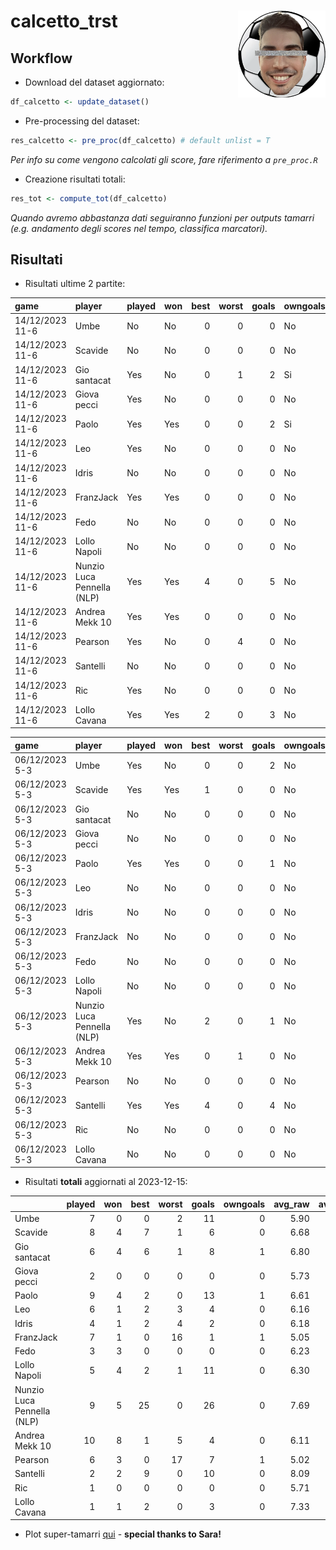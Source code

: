 
<!-- README.md is generated from README.Rmd. Please edit that file -->

# calcetto_trst <img src="logo.png" align="right" height="139" />

## Workflow

- Download del dataset aggiornato:

``` r
df_calcetto <- update_dataset()
```

- Pre-processing del dataset:

``` r
res_calcetto <- pre_proc(df_calcetto) # default unlist = T
```

*Per info su come vengono calcolati gli score, fare riferimento a
`pre_proc.R`*

- Creazione risultati totali:

``` r
res_tot <- compute_tot(df_calcetto)
```

*Quando avremo abbastanza dati seguiranno funzioni per outputs tamarri
(e.g. andamento degli scores nel tempo, classifica marcatori).*

## Risultati

- Risultati ultime 2 partite:

| game            | player                     | played | won | best | worst | goals | owngoals | raw_scores | scores |
|:----------------|:---------------------------|:-------|:----|-----:|------:|------:|:---------|-----------:|-------:|
| 14/12/2023 11-6 | Umbe                       | No     | No  |    0 |     0 |     0 | No       |         NA |     NA |
| 14/12/2023 11-6 | Scavide                    | No     | No  |    0 |     0 |     0 | No       |         NA |     NA |
| 14/12/2023 11-6 | Gio santacat               | Yes    | No  |    0 |     1 |     2 | Si       |       6.67 |  93.48 |
| 14/12/2023 11-6 | Giova pecci                | Yes    | No  |    0 |     0 |     0 | No       |       6.17 |  89.39 |
| 14/12/2023 11-6 | Paolo                      | Yes    | Yes |    0 |     0 |     2 | Si       |       7.33 | 115.92 |
| 14/12/2023 11-6 | Leo                        | Yes    | No  |    0 |     0 |     0 | No       |       7.00 | 101.69 |
| 14/12/2023 11-6 | Idris                      | No     | No  |    0 |     0 |     0 | No       |         NA |     NA |
| 14/12/2023 11-6 | FranzJack                  | Yes    | Yes |    0 |     0 |     0 | No       |       6.67 | 109.11 |
| 14/12/2023 11-6 | Fedo                       | No     | No  |    0 |     0 |     0 | No       |         NA |     NA |
| 14/12/2023 11-6 | Lollo Napoli               | No     | No  |    0 |     0 |     0 | No       |         NA |     NA |
| 14/12/2023 11-6 | Nunzio Luca Pennella (NLP) | Yes    | Yes |    4 |     0 |     5 | No       |       8.33 | 158.83 |
| 14/12/2023 11-6 | Andrea Mekk 10             | Yes    | Yes |    0 |     0 |     0 | No       |       5.86 |  94.19 |
| 14/12/2023 11-6 | Pearson                    | Yes    | No  |    0 |     4 |     0 | No       |       4.67 |  54.49 |
| 14/12/2023 11-6 | Santelli                   | No     | No  |    0 |     0 |     0 | No       |         NA |     NA |
| 14/12/2023 11-6 | Ric                        | Yes    | No  |    0 |     0 |     0 | No       |       5.71 |  82.13 |
| 14/12/2023 11-6 | Lollo Cavana               | Yes    | Yes |    2 |     0 |     3 | No       |       7.33 | 131.90 |

| game           | player                     | played | won | best | worst | goals | owngoals | raw_scores | scores |
|:---------------|:---------------------------|:-------|:----|-----:|------:|------:|:---------|-----------:|-------:|
| 06/12/2023 5-3 | Umbe                       | Yes    | No  |    0 |     0 |     2 | No       |       5.67 |  94.80 |
| 06/12/2023 5-3 | Scavide                    | Yes    | Yes |    1 |     0 |     0 | No       |       7.00 | 110.76 |
| 06/12/2023 5-3 | Gio santacat               | No     | No  |    0 |     0 |     0 | No       |         NA |     NA |
| 06/12/2023 5-3 | Giova pecci                | No     | No  |    0 |     0 |     0 | No       |         NA |     NA |
| 06/12/2023 5-3 | Paolo                      | Yes    | Yes |    0 |     0 |     1 | No       |       6.83 | 110.83 |
| 06/12/2023 5-3 | Leo                        | No     | No  |    0 |     0 |     0 | No       |         NA |     NA |
| 06/12/2023 5-3 | Idris                      | No     | No  |    0 |     0 |     0 | No       |         NA |     NA |
| 06/12/2023 5-3 | FranzJack                  | No     | No  |    0 |     0 |     0 | No       |         NA |     NA |
| 06/12/2023 5-3 | Fedo                       | No     | No  |    0 |     0 |     0 | No       |         NA |     NA |
| 06/12/2023 5-3 | Lollo Napoli               | No     | No  |    0 |     0 |     0 | No       |         NA |     NA |
| 06/12/2023 5-3 | Nunzio Luca Pennella (NLP) | Yes    | No  |    2 |     0 |     1 | No       |       7.00 | 115.33 |
| 06/12/2023 5-3 | Andrea Mekk 10             | Yes    | Yes |    0 |     1 |     0 | No       |       5.86 |  87.53 |
| 06/12/2023 5-3 | Pearson                    | No     | No  |    0 |     0 |     0 | No       |         NA |     NA |
| 06/12/2023 5-3 | Santelli                   | Yes    | Yes |    4 |     0 |     4 | No       |       7.67 | 154.67 |
| 06/12/2023 5-3 | Ric                        | No     | No  |    0 |     0 |     0 | No       |         NA |     NA |
| 06/12/2023 5-3 | Lollo Cavana               | No     | No  |    0 |     0 |     0 | No       |         NA |     NA |

- Risultati **totali** aggiornati al 2023-12-15:

|                            | played | won | best | worst | goals | owngoals | avg_raw | avg_scores |
|:---------------------------|-------:|----:|-----:|------:|------:|---------:|--------:|-----------:|
| Umbe                       |      7 |   0 |    0 |     2 |    11 |        0 |    5.90 |      96.56 |
| Scavide                    |      8 |   4 |    7 |     1 |     6 |        0 |    6.68 |     110.43 |
| Gio santacat               |      6 |   4 |    6 |     1 |     8 |        1 |    6.80 |     115.61 |
| Giova pecci                |      2 |   0 |    0 |     0 |     0 |        0 |    5.73 |      83.37 |
| Paolo                      |      9 |   4 |    2 |     0 |    13 |        1 |    6.61 |     109.53 |
| Leo                        |      6 |   1 |    2 |     3 |     4 |        0 |    6.16 |      97.00 |
| Idris                      |      4 |   1 |    2 |     4 |     2 |        0 |    6.18 |      98.51 |
| FranzJack                  |      7 |   1 |    0 |    16 |     1 |        1 |    5.05 |      71.06 |
| Fedo                       |      3 |   3 |    0 |     0 |     0 |        0 |    6.23 |     104.01 |
| Lollo Napoli               |      5 |   4 |    2 |     1 |    11 |        0 |    6.30 |     109.36 |
| Nunzio Luca Pennella (NLP) |      9 |   5 |   25 |     0 |    26 |        0 |    7.69 |     140.15 |
| Andrea Mekk 10             |     10 |   8 |    1 |     5 |     4 |        0 |    6.11 |      99.78 |
| Pearson                    |      6 |   3 |    0 |    17 |     7 |        1 |    5.02 |      73.48 |
| Santelli                   |      2 |   2 |    9 |     0 |    10 |        0 |    8.09 |     159.20 |
| Ric                        |      1 |   0 |    0 |     0 |     0 |        0 |    5.71 |      82.13 |
| Lollo Cavana               |      1 |   1 |    2 |     0 |     3 |        0 |    7.33 |     131.90 |

- Plot super-tamarri
  [qui](https://paolodalena.shinyapps.io/calcetto_app/) - **special
  thanks to Sara!**
